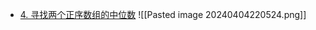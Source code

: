 - [4. 寻找两个正序数组的中位数](https://leetcode.cn/problems/median-of-two-sorted-arrays/)
![[Pasted image 20240404220524.png]]

